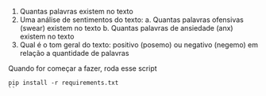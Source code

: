 1. Quantas palavras existem no texto
2. Uma análise de sentimentos do texto:
a. Quantas palavras ofensivas (swear) existem no texto
b. Quantas palavras de ansiedade (anx) existem no texto
3. Qual é o tom geral do texto: positivo (posemo) ou negativo (negemo) em relação a
quantidade de palavras


Quando for começar a fazer, roda esse script
```
pip install -r requirements.txt
``